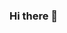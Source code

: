 ### Hi there 👋

<!--
**NEELIMAMOHAN/neelimamohan** is a ✨ _special_ ✨ repository because its `README.md` (this file) appears on your GitHub profile.

Here are some ideas to get you started:

- 🔭 I’m currently working on ...
- 🌱 I’m currently learning ...
- 👯 I’m looking to collaborate on ...
- 🤔 I’m looking for help with ...
- 💬 Ask me about ...
- 📫 How to reach me: ...
- 😄 Pronouns: ..
-
    🥺 Pleading Face
    ❤ Red Heart
    🎃 Jack-O-Lantern
    ✨ Sparkles
    😂 Face with Tears of Joy
    😊 Smiling Face with Smiling Eyes
    🔥 Fire
    👍 Thumbs Up
    ✔ Check Mark

-->
